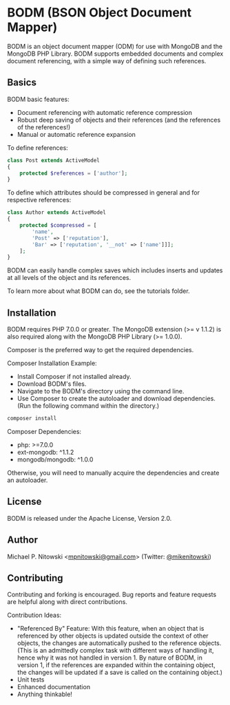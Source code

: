 # BODM (BSON Object Document Mapper)

BODM is an object document mapper (ODM) for use with MongoDB and the MongoDB PHP Library. BODM supports embedded documents and complex document referencing, with a simple way of defining such references.


## Basics

BODM basic features:

 * Document referencing with automatic reference compression
 * Robust deep saving of objects and their references (and the references of the references!)
 * Manual or automatic reference expansion


To define references:

```php
class Post extends ActiveModel
{
    protected $references = ['author'];
}
```

To define which attributes should be compressed in general and for respective references:

```php
class Author extends ActiveModel
{
    protected $compressed = [
    	'name', 
        'Post' => ['reputation'], 
        'Bar' => ['reputation', '__not' => ['name']]];
    ];
}
```

BODM can easily handle complex saves which includes inserts and updates at all levels of the object and its references.

To learn more about what BODM can do, see the tutorials folder.

## Installation

BODM requires PHP 7.0.0 or greater. The MongoDB extension (>= v 1.1.2) is also required along with the MongoDB PHP Library (>= 1.0.0).

Composer is the preferred way to get the required dependencies.

Composer Installation Example:

* Install Composer if not installed already.
* Download BODM's files.
* Navigate to the BODM's directory using the command line.
* Use Composer to create the autoloader and download dependencies. (Run the following command within the directory.)

```cmd
composer install
```

Composer Dependencies:

* php: >=7.0.0
* ext-mongodb: ^1.1.2
* mongodb/mongodb: ^1.0.0

Otherwise, you will need to manually acquire the dependencies and create an autoloader.

## License

BODM is released under the Apache License, Version 2.0.

## Author

Michael P. Nitowski <[mpnitowski@gmail.com](mailto:mpnitowski@gmail.com)> (Twitter: [@mikenitowski](https://twitter.com/mikenitowski))

## Contributing

Contributing and forking is encouraged. Bug reports and feature requests are helpful along with direct contributions.

Contribution Ideas:
* "Referenced By" Feature: With this feature, when an object that is referenced by other objects is updated outside the context of other objects, the changes are automatically pushed to the reference objects. (This is an admittedly complex task with different ways of handling it, hence why it was not handled in version 1. By nature of BODM, in version 1, if the references are expanded within the containing object, the changes will be updated if a save is called on the containing object.)
* Unit tests
* Enhanced documentation
* Anything thinkable!
